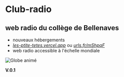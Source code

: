 # Club-radio
## web radio du collège de Bellenaves
- nouveaux hébergements
- [*les-ptite-tetes.vercel.app*](https://les-ptite-tetes.vercel.app/) ou [*urls.fr/mShpqF*](https://urls.fr/mShpqF)
- web radio accessible à l'échelle mondiale

![Globe animé](https://usagif.com/wp-content/uploads/gifs/globe-31.gif)

**V.0.1**
